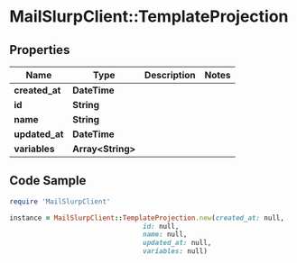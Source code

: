 # MailSlurpClient::TemplateProjection

## Properties

Name | Type | Description | Notes
------------ | ------------- | ------------- | -------------
**created_at** | **DateTime** |  | 
**id** | **String** |  | 
**name** | **String** |  | 
**updated_at** | **DateTime** |  | 
**variables** | **Array&lt;String&gt;** |  | 

## Code Sample

```ruby
require 'MailSlurpClient'

instance = MailSlurpClient::TemplateProjection.new(created_at: null,
                                 id: null,
                                 name: null,
                                 updated_at: null,
                                 variables: null)
```


